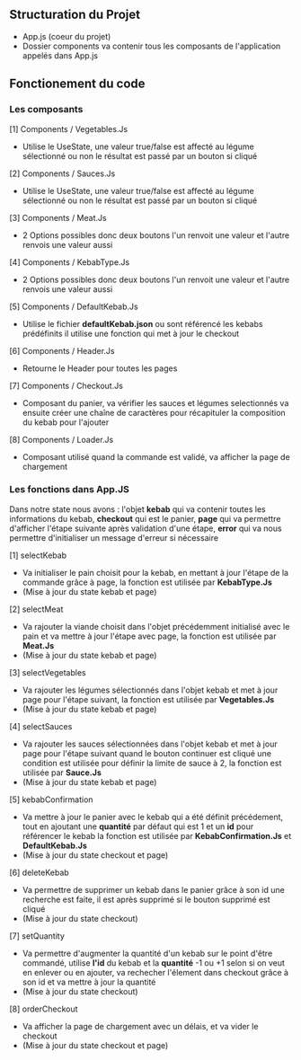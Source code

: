 ## Structuration du Projet
- App.js (coeur du projet)
- Dossier components va contenir tous les composants de l'application appelés dans App.js

## Fonctionement du code

### Les composants
[1] Components / Vegetables.Js
- Utilise le UseState, une valeur true/false est affecté au légume sélectionné ou non le résultat est passé par un bouton si cliqué

[2] Components / Sauces.Js
- Utilise le UseState, une valeur true/false est affecté au légume sélectionné ou non le résultat est passé par un bouton si cliqué

[3] Components / Meat.Js
- 2 Options possibles donc deux boutons l'un renvoit une valeur et l'autre renvois une valeur aussi

[4] Components / KebabType.Js
- 2 Options possibles donc deux boutons l'un renvoit une valeur et l'autre renvois une valeur aussi

[5] Components / DefaultKebab.Js
- Utilise le fichier **defaultKebab.json** ou sont référencé les kebabs prédéfinits il utilise une fonction qui met à jour le checkout

[6] Components / Header.Js
- Retourne le Header pour toutes les pages

[7] Components / Checkout.Js
- Composant du panier, va vérifier les sauces et légumes selectionnés va ensuite créer une chaîne de caractères pour récapituler la composition du kebab pour l'ajouter

[8] Components / Loader.Js
- Composant utilisé quand la commande est validé, va afficher la page de chargement

### Les fonctions dans App.JS
Dans notre state nous avons : l'objet **kebab** qui va contenir toutes les informations du kebab, **checkout** qui est le panier, **page** qui va permettre d'afficher l'étape suivante après validation d'une étape, **error** qui va nous permettre d'initialiser un message d'erreur si nécessaire

[1] selectKebab
- Va initialiser le pain choisit pour la kebab, en mettant à jour l'étape de la commande grâce à page, la fonction est utilisée par **KebabType.Js**
- (Mise à jour du state kebab et page)

[2] selectMeat
- Va rajouter la viande choisit dans l'objet précédemment initialisé avec le pain et va mettre à jour l'étape avec page, la fonction est utilisée par **Meat.Js**
- (Mise à jour du state kebab et page)

[3] selectVegetables
- Va rajouter les légumes sélectionnés dans l'objet kebab et met à jour page pour l'étape suivant, la fonction est utilisée par **Vegetables.Js**
- (Mise à jour du state kebab et page)

[4] selectSauces
- Va rajouter les sauces sélectionnées dans l'objet kebab et met à jour page pour l'étape suivant quand le bouton continuer est cliqué une condition est utilisée pour définir la limite de sauce à 2, la fonction est utilisée par **Sauce.Js**
- (Mise à jour du state kebab et page)

[5] kebabConfirmation
- Va mettre à jour le panier avec le kebab qui a été définit précédement, tout en ajoutant une **quantité** par défaut qui est 1 et un **id** pour référencer le kebab la fonction est utilisée par **KebabConfirmation.Js** et **DefaultKebab.Js**
- (Mise à jour du state checkout et page)

[6] deleteKebab
- Va permettre de supprimer un kebab dans le panier grâce à son id une recherche est faite, il est après supprimé si le bouton supprimé est cliqué
- (Mise à jour du state checkout)

[7] setQuantity
- Va permettre d'augmenter la quantité d'un kebab sur le point d'être commandé, utilise **l'id** du kebab et la **quantité** -1 ou +1 selon si on veut en enlever ou en ajouter, va rechecher l'élement dans checkout grâce à son id et va mettre à jour la quantité
- (Mise à jour du state checkout)

[8] orderCheckout
- Va afficher la page de chargement avec un délais, et va vider le checkout
- (Mise à jour du state checkout et page)
